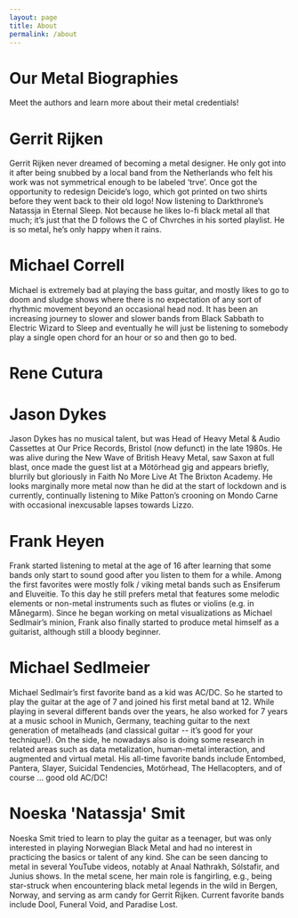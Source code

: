```yaml
---
layout: page
title: About
permalink: /about
---
```


# Our Metal Biographies
Meet the authors and learn more about their metal credentials!

<!-- <div style="float:left;margin:0 5px 5px 0" markdown="1"><img src="..\assets\img\members\Gerrit.jpg"/>
</div> -->
# Gerrit Rijken
Gerrit Rijken never dreamed of becoming a metal designer. He only got into it after being snubbed by a local band from the Netherlands who felt his work was not symmetrical enough to be labeled ‘trve’. Once got the opportunity to redesign Deicide’s logo, which got printed on two shirts before they went back to their old logo! Now listening to Darkthrone’s Natassja in Eternal Sleep. Not because he likes lo-fi black metal all that much; it’s just that the D follows the C of Chvrches in his sorted playlist. He is so metal, he’s only happy when it rains.

# Michael Correll
Michael is extremely bad at playing the bass guitar, and mostly likes to go to doom and sludge shows where there is no expectation of any sort of rhythmic movement beyond an occasional head nod. It has been an increasing journey to slower and slower bands from Black Sabbath to Electric Wizard to Sleep and eventually he will just be listening to somebody play a single open chord for an hour or so and then go to bed.

# Rene Cutura

# Jason Dykes
Jason Dykes has no musical talent, but was Head of Heavy Metal & Audio Cassettes at Our Price Records, Bristol (now defunct) in the late 1980s. He was alive during the New Wave of British Heavy Metal, saw Saxon at full blast, once made the guest list at a Mötörhead gig and appears briefly, blurrily but gloriously in Faith No More Live At The Brixton Academy. He looks marginally more metal now than he did at the start of lockdown and is currently, continually listening to Mike Patton’s crooning on Mondo Carne with occasional inexcusable lapses towards Lizzo.

# Frank Heyen
Frank started listening to metal at the age of 16 after learning that some bands only start to sound good after you listen to them for a while. Among the first favorites were mostly folk / viking metal bands such as Ensiferum and Eluveitie. To this day he still prefers metal that features some melodic elements or non-metal instruments such as flutes or violins (e.g. in Månegarm). Since he began working on metal visualizations as Michael Sedlmair’s minion, Frank also finally started to produce metal himself as a guitarist, although still a bloody beginner.

# Michael Sedlmeier
Michael Sedlmair’s first favorite band as a kid was AC/DC. So he started to play the guitar at the age of 7 and joined his first metal band at 12. While playing in several different bands over the years, he also worked for 7 years at a music school in Munich, Germany, teaching guitar to the next generation of metalheads (and classical guitar -- it’s good for your technique!). On the side, he nowadays also is doing some research in related areas such as data metalization, human-metal interaction, and augmented and virtual metal. His all-time favorite bands include Entombed, Pantera, Slayer, Suicidal Tendencies, Motörhead, The Hellacopters, and of course … good old AC/DC!

# Noeska 'Natassja' Smit
Noeska Smit tried to learn to play the guitar as a teenager, but was only interested in playing Norwegian Black Metal and had no interest in practicing the basics or talent of any kind. She can be seen dancing to metal in several YouTube videos, notably at Anaal Nathrakh, Sólstafir, and Junius shows. In the metal scene, her main role is fangirling, e.g., being star-struck when encountering black metal legends in the wild in Bergen, Norway, and serving as arm candy for Gerrit Rijken. Current favorite bands include Dool, Funeral Void, and Paradise Lost.